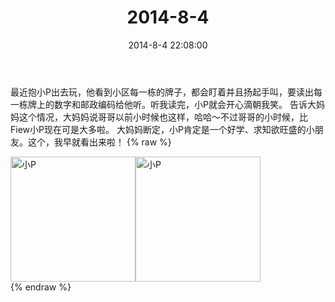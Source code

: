 ﻿---
title: 2014-8-4
date: 2014-8-4 22:08:00
tags:
categories: 妈妈
---
最近抱小P出去玩，他看到小区每一栋的牌子，都会盯着并且扬起手叫，要读出每一栋牌上的数字和邮政编码给他听。听我读完，小P就会开心滴朝我笑。
告诉大妈妈这个情况，大妈妈说哥哥以前小时候也这样，哈哈～不过哥哥的小时候，比Fiew小P现在可是大多啦。
大妈妈断定，小P肯定是一个好学、求知欲旺盛的小朋友。这个，我早就看出来啦！
{% raw %}
<div style="width:500 px">
<div style="float:left; width:100 px"><img src="/2014-8-4-1/微信图片_20171010160715.jpg" width="200" alt="小P"></div>
<div style="float:left; width:100 px"><img src="/2014-8-4-1/微信图片_20171010160733.jpg" width="200" alt="小P"></div>
<div style="clear:both"></div>
</div>
{% endraw %}
